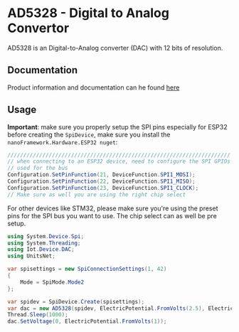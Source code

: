 # AD5328 - Digital to Analog Convertor

AD5328 is an Digital-to-Analog converter (DAC) with 12 bits of resolution.

## Documentation

Product information and documentation can he found [here](https://www.analog.com/en/products/ad5328.html)

## Usage

**Important**: make sure you properly setup the SPI pins especially for ESP32 before creating the `SpiDevice`, make sure you install the `nanoFramework.Hardware.ESP32 nuget`:

```csharp
//////////////////////////////////////////////////////////////////////
// when connecting to an ESP32 device, need to configure the SPI GPIOs
// used for the bus
Configuration.SetPinFunction(21, DeviceFunction.SPI1_MOSI);
Configuration.SetPinFunction(22, DeviceFunction.SPI1_MISO);
Configuration.SetPinFunction(23, DeviceFunction.SPI1_CLOCK);
// Make sure as well you are using the right chip select
```

For other devices like STM32, please make sure you're using the preset pins for the SPI bus you want to use. The chip select can as well be pre setup.

```csharp
using System.Device.Spi;
using System.Threading;
using Iot.Device.DAC;
using UnitsNet;

var spisettings = new SpiConnectionSettings(1, 42)
{
    Mode = SpiMode.Mode2
};

var spidev = SpiDevice.Create(spisettings);
var dac = new AD5328(spidev, ElectricPotential.FromVolts(2.5), ElectricPotential.FromVolts(2.5));
Thread.Sleep(1000);
dac.SetVoltage(0, ElectricPotential.FromVolts(1));
```
